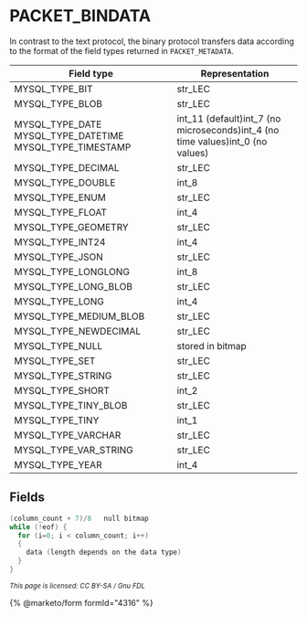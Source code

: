 # PACKET\_BINDATA

In contrast to the text protocol, the binary protocol transfers data according to the format of the field types returned in `PACKET_METADATA`.

| Field type                                                     | Representation                                                                     |
| -------------------------------------------------------------- | ---------------------------------------------------------------------------------- |
| MYSQL\_TYPE\_BIT                                               | str\_LEC                                                                           |
| MYSQL\_TYPE\_BLOB                                              | str\_LEC                                                                           |
| MYSQL\_TYPE\_DATE MYSQL\_TYPE\_DATETIME MYSQL\_TYPE\_TIMESTAMP | int\_11 (default)int\_7 (no microseconds)int\_4 (no time values)int\_0 (no values) |
| MYSQL\_TYPE\_DECIMAL                                           | str\_LEC                                                                           |
| MYSQL\_TYPE\_DOUBLE                                            | int\_8                                                                             |
| MYSQL\_TYPE\_ENUM                                              | str\_LEC                                                                           |
| MYSQL\_TYPE\_FLOAT                                             | int\_4                                                                             |
| MYSQL\_TYPE\_GEOMETRY                                          | str\_LEC                                                                           |
| MYSQL\_TYPE\_INT24                                             | int\_4                                                                             |
| MYSQL\_TYPE\_JSON                                              | str\_LEC                                                                           |
| MYSQL\_TYPE\_LONGLONG                                          | int\_8                                                                             |
| MYSQL\_TYPE\_LONG\_BLOB                                        | str\_LEC                                                                           |
| MYSQL\_TYPE\_LONG                                              | int\_4                                                                             |
| MYSQL\_TYPE\_MEDIUM\_BLOB                                      | str\_LEC                                                                           |
| MYSQL\_TYPE\_NEWDECIMAL                                        | str\_LEC                                                                           |
| MYSQL\_TYPE\_NULL                                              | stored in bitmap                                                                   |
| MYSQL\_TYPE\_SET                                               | str\_LEC                                                                           |
| MYSQL\_TYPE\_STRING                                            | str\_LEC                                                                           |
| MYSQL\_TYPE\_SHORT                                             | int\_2                                                                             |
| MYSQL\_TYPE\_TINY\_BLOB                                        | str\_LEC                                                                           |
| MYSQL\_TYPE\_TINY                                              | int\_1                                                                             |
| MYSQL\_TYPE\_VARCHAR                                           | str\_LEC                                                                           |
| MYSQL\_TYPE\_VAR\_STRING                                       | str\_LEC                                                                           |
| MYSQL\_TYPE\_YEAR                                              | int\_4                                                                             |

## Fields

```c
(column_count + 7)/8   null bitmap
while (!eof) {
  for (i=0; i < column_count; i++)
  {
    data (length depends on the data type)
  }
}
```

<sub>_This page is licensed: CC BY-SA / Gnu FDL_</sub>

{% @marketo/form formId="4316" %}
